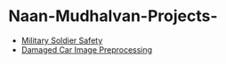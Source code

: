 # Naan-Mudhalvan-Projects-
- [Military Soldier Safety](https://github.com/jebin-wilson/military-soldier-safety)
- [Damaged Car Image Preprocessing]()
